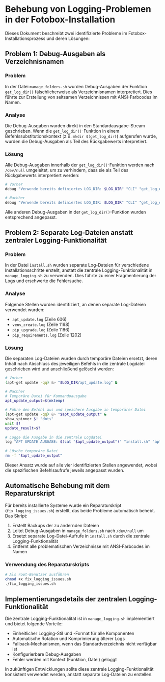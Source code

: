 # Behebung von Logging-Problemen in der Fotobox-Installation

Dieses Dokument beschreibt zwei identifizierte Probleme im Fotobox-Installationsprozess und deren Lösungen:

## Problem 1: Debug-Ausgaben als Verzeichnisnamen

### Problem
In der Datei `manage_folders.sh` wurden Debug-Ausgaben der Funktion `get_log_dir()` fälschlicherweise als Verzeichnisnamen interpretiert. Dies führte zur Erstellung von seltsamen Verzeichnissen mit ANSI-Farbcodes im Namen.

### Analyse
Die Debug-Ausgaben wurden direkt in den Standardausgabe-Stream geschrieben. Wenn die `get_log_dir()`-Funktion in einem Befehlssubstitutionskontext (z.B. `mkdir $(get_log_dir)`) aufgerufen wurde, wurden die Debug-Ausgaben als Teil des Rückgabewerts interpretiert.

### Lösung
Alle Debug-Ausgaben innerhalb der `get_log_dir()`-Funktion werden nach `/dev/null` umgeleitet, um zu verhindern, dass sie als Teil des Rückgabewerts interpretiert werden:

```bash
# Vorher
debug "Verwende bereits definiertes LOG_DIR: $LOG_DIR" "CLI" "get_log_dir"

# Nachher
debug "Verwende bereits definiertes LOG_DIR: $LOG_DIR" "CLI" "get_log_dir" >/dev/null 2>&1
```

Alle anderen Debug-Ausgaben in der `get_log_dir()`-Funktion wurden entsprechend angepasst.

## Problem 2: Separate Log-Dateien anstatt zentraler Logging-Funktionalität

### Problem
In der Datei `install.sh` wurden separate Log-Dateien für verschiedene Installationsschritte erstellt, anstatt die zentrale Logging-Funktionalität in `manage_logging.sh` zu verwenden. Dies führte zu einer Fragmentierung der Logs und erschwerte die Fehlersuche.

### Analyse
Folgende Stellen wurden identifiziert, an denen separate Log-Dateien verwendet wurden:
- `apt_update.log` (Zeile 606)
- `venv_create.log` (Zeile 1168)
- `pip_upgrade.log` (Zeile 1186)
- `pip_requirements.log` (Zeile 1202)

### Lösung
Die separaten Log-Dateien wurden durch temporäre Dateien ersetzt, deren Inhalt nach Abschluss des jeweiligen Befehls in die zentrale Logdatei geschrieben wird und anschließend gelöscht werden:

```bash
# Vorher
(apt-get update -qq) &> "$LOG_DIR/apt_update.log" &

# Nachher
# Temporäre Datei für Kommandoausgabe
apt_update_output=$(mktemp)
    
# Führe den Befehl aus und speichere Ausgabe in temporärer Datei
(apt-get update -qq) &> "$apt_update_output" &
show_spinner $! "dots"
wait $!
update_result=$?
    
# Logge die Ausgabe in die zentrale Logdatei
log "APT UPDATE AUSGABE: $(cat "$apt_update_output")" "install.sh" "apt_update"
    
# Lösche temporäre Datei
rm -f "$apt_update_output"
```

Dieser Ansatz wurde auf alle vier identifizierten Stellen angewendet, wobei die spezifischen Befehlsaufrufe jeweils angepasst wurden.

## Automatische Behebung mit dem Reparaturskript

Für bereits installierte Systeme wurde ein Reparaturskript (`fix_logging_issues.sh`) erstellt, das beide Probleme automatisch behebt. Das Skript:

1. Erstellt Backups der zu ändernden Dateien
2. Leitet Debug-Ausgaben in `manage_folders.sh` nach `/dev/null` um
3. Ersetzt separate Log-Datei-Aufrufe in `install.sh` durch die zentrale Logging-Funktionalität
4. Entfernt alle problematischen Verzeichnisse mit ANSI-Farbcodes im Namen

### Verwendung des Reparaturskripts

```bash
# Als root-Benutzer ausführen
chmod +x fix_logging_issues.sh
./fix_logging_issues.sh
```

## Implementierungsdetails der zentralen Logging-Funktionalität

Die zentrale Logging-Funktionalität ist in `manage_logging.sh` implementiert und bietet folgende Vorteile:

- Einheitlicher Logging-Stil und -Format für alle Komponenten
- Automatische Rotation und Komprimierung älterer Logs
- Fallback-Mechanismen, wenn das Standardverzeichnis nicht verfügbar ist
- Konfigurierbare Debug-Ausgaben
- Fehler werden mit Kontext (Funktion, Datei) geloggt

In zukünftigen Entwicklungen sollte diese zentrale Logging-Funktionalität konsistent verwendet werden, anstatt separate Log-Dateien zu erstellen.
